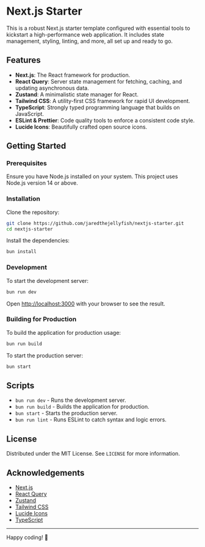 # Next.js Starter

This is a robust Next.js starter template configured with essential tools to kickstart a high-performance web application. It includes state management, styling, linting, and more, all set up and ready to go.

## Features

- **Next.js**: The React framework for production.
- **React Query**: Server state management for fetching, caching, and updating asynchronous data.
- **Zustand**: A minimalistic state manager for React.
- **Tailwind CSS**: A utility-first CSS framework for rapid UI development.
- **TypeScript**: Strongly typed programming language that builds on JavaScript.
- **ESLint & Prettier**: Code quality tools to enforce a consistent code style.
- **Lucide Icons**: Beautifully crafted open source icons.

## Getting Started

### Prerequisites

Ensure you have Node.js installed on your system. This project uses Node.js version 14 or above.

### Installation

Clone the repository:

```bash
git clone https://github.com/jaredthejellyfish/nextjs-starter.git
cd nextjs-starter
```

Install the dependencies:

```bash
bun install
```

### Development

To start the development server:

```bash
bun run dev
```

Open [http://localhost:3000](http://localhost:3000) with your browser to see the result.

### Building for Production

To build the application for production usage:

```bash
bun run build
```

To start the production server:

```bash
bun start
```

## Scripts

- `bun run dev` - Runs the development server.
- `bun run build` - Builds the application for production.
- `bun start` - Starts the production server.
- `bun run lint` - Runs ESLint to catch syntax and logic errors.

## License

Distributed under the MIT License. See `LICENSE` for more information.

## Acknowledgements

- [Next.js](https://nextjs.org/)
- [React Query](https://tanstack.com/query/v3)
- [Zustand](https://github.com/pmndrs/zustand)
- [Tailwind CSS](https://tailwindcss.com/)
- [Lucide Icons](https://lucide.dev/)
- [TypeScript](https://www.typescriptlang.org/)

---

Happy coding! 🚀

